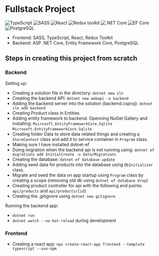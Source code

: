 # Fullstack Project

![TypeScript](https://img.shields.io/badge/TypeScript-v.4-green)
![SASS](https://img.shields.io/badge/SASS-v.4-hotpink)
![React](https://img.shields.io/badge/React-v.18-blue)
![Redux toolkit](https://img.shields.io/badge/Redux-v.1.9-brown)
![.NET Core](https://img.shields.io/badge/.NET%20Core-v.7-purple)
![EF Core](https://img.shields.io/badge/EF%20Core-v.7-cyan)
![PostgreSQL](https://img.shields.io/badge/PostgreSQL-v.14-drakblue)

* Frontend: SASS, TypeScript, React, Redux Toolkit
* Backend: ASP .NET Core, Entity Framework Core, PostgreSQL

## Steps in creating this project from scratch

### Backend

Setting up:

- Creating a solution file in the directory: `dotnet new sln`
- Creating the backend API: `dotnet new webapi -o backend`
- Adding the backend server into the solution (backend.csproj): `dotnet sln add backend`
- Creating Product class in Entities
- Adding entity framework to backend. Openning NuGet Gallery and installing:
 `Microsoft.EntityFrameworkCore.Sqlite`
 `Microsoft.EntityFrameworkCore.Sqlite`
 - Creating folder Data to store data related things and creating a `StoreContext` class and add it to service container in `Program` class.
 - Making sure I have installed dotnet-ef
 - Doing migration when the backend api is not running using: `dotnet ef migrations add InitialCreate -o Data/Migrations`
 - Creating the database: `dotnet ef database update`
 - Adding seed data for products into the database using `DbInitializer` class.
 - Migrate and seed the data on app startup using `Program` class by creating a scope (removing old db using `dotnet ef database drop`)
 - Creating product controller for api with the following end points: `api/products` and `api/products/{id}`
 - Creating the .gitignore using `dotnet new gitignore`

Running the backend app:
- `dotnet run`
- `dotnet watch --no-hot-reload` during development

### Frontend
- Creating a react app: `npx create-react-app frontend --template typescript --use-npm`


